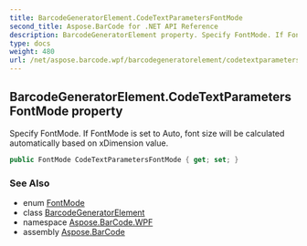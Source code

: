 ```yaml
---
title: BarcodeGeneratorElement.CodeTextParametersFontMode
second_title: Aspose.BarCode for .NET API Reference
description: BarcodeGeneratorElement property. Specify FontMode. If FontMode is set to Auto font size will be calculated automatically based on xDimension value
type: docs
weight: 480
url: /net/aspose.barcode.wpf/barcodegeneratorelement/codetextparametersfontmode/
---
```

## BarcodeGeneratorElement.CodeTextParametersFontMode property

Specify FontMode. If FontMode is set to Auto, font size will be calculated automatically based on xDimension value.

```csharp
public FontMode CodeTextParametersFontMode { get; set; }
```

### See Also

* enum [FontMode](../../../aspose.barcode.generation/fontmode/)
* class [BarcodeGeneratorElement](../)
* namespace [Aspose.BarCode.WPF](../../barcodegeneratorelement/)
* assembly [Aspose.BarCode](../../../)


